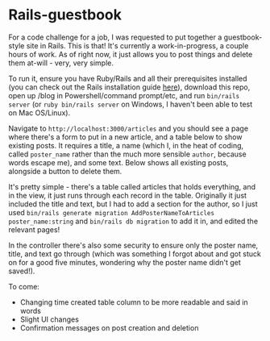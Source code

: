 # Rails-guestbook

For a code challenge for a job, I was requested to put together a guestbook-style site in Rails. This is that! It's currently a work-in-progress, a couple hours of work. As of right now, it just allows you to post things and delete them at-will - very, very simple.

To run it, ensure you have Ruby/Rails and all their prerequisites installed (you can check out the Rails installation guide [here](http://guides.rubyonrails.org/getting_started.html)), download this repo, open up /blog in Powershell/command prompt/etc, and run `bin/rails server` (or `ruby bin/rails server` on Windows, I haven't been able to test on Mac OS/Linux).

Navigate to `http://localhost:3000/articles` and you should see a page where there's a form to put in a new article, and a table below to show existing posts. It requires a title, a name (which I, in the heat of coding, called `poster_name` rather than the much more sensible `author`, because words escape me), and some text. Below shows all existing posts, alongside a button to delete them.

It's pretty simple - there's a table called articles that holds everything, and in the view, it just runs through each record in the table. Originally it just included the title and text, but I had to add a section for the author, so I just used `bin/rails generate migration AddPosterNameToArticles poster_name:string` and `bin/rails db migration` to add it in, and edited the relevant pages!

In the controller there's also some security to ensure only the poster name, title, and text go through (which was something I forgot about and got stuck on for a good five minutes, wondering why the poster name didn't get saved!). 

To come:
 - Changing time created table column to be more readable and said in words
 - Slight UI changes
 - Confirmation messages on post creation and deletion